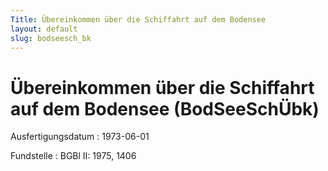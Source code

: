 ```yaml
---
Title: Übereinkommen über die Schiffahrt auf dem Bodensee
layout: default
slug: bodseesch_bk
---
```


# Übereinkommen über die Schiffahrt auf dem Bodensee (BodSeeSchÜbk)

Ausfertigungsdatum
:   1973-06-01

Fundstelle
:   BGBl II: 1975, 1406

